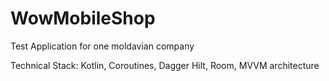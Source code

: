 # WowMobileShop
Test Application for one moldavian company

Technical Stack: Kotlin, Coroutines, Dagger Hilt, Room, MVVM architecture
